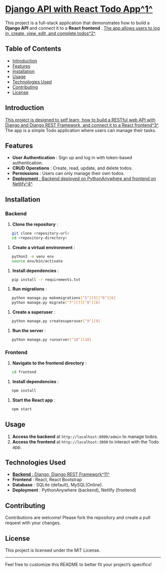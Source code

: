 
# [Django API with React Todo App](https://edgeservices.bing.com/edgesvc/chat?udsframed=1&form=SHORUN&clientscopes=chat,noheader,udsedgeshop,channelstable,ntpquery,devtoolsapi,udsinwin11,udsdlpconsent,udsfrontload,cspgrd,&shellsig=2afeaecece2da8719abc13dbe05ad9b354873725&setlang=en-GB&darkschemeovr=1&udsps=0&udspp=0#sjevt%7CDiscover.Chat.SydneyClickPageCitation%7Cadpclick%7C0%7Ce4f151fb-dbb2-40af-817f-f55410969e0a)[^1^](https://edgeservices.bing.com/edgesvc/chat?udsframed=1&form=SHORUN&clientscopes=chat,noheader,udsedgeshop,channelstable,ntpquery,devtoolsapi,udsinwin11,udsdlpconsent,udsfrontload,cspgrd,&shellsig=2afeaecece2da8719abc13dbe05ad9b354873725&setlang=en-GB&darkschemeovr=1&udsps=0&udspp=0#sjevt%7CDiscover.Chat.SydneyClickPageCitation%7Cadpclick%7C0%7Ce4f151fb-dbb2-40af-817f-f55410969e0a)

This project is a full-stack application that demonstrates how to build a **Django API** and connect it to a  **React frontend** . [The app allows users to log in, create, view, edit, and complete todos](https://edgeservices.bing.com/edgesvc/chat?udsframed=1&form=SHORUN&clientscopes=chat,noheader,udsedgeshop,channelstable,ntpquery,devtoolsapi,udsinwin11,udsdlpconsent,udsfrontload,cspgrd,&shellsig=2afeaecece2da8719abc13dbe05ad9b354873725&setlang=en-GB&darkschemeovr=1&udsps=0&udspp=0#sjevt%7CDiscover.Chat.SydneyClickPageCitation%7Cadpclick%7C1%7Ce4f151fb-dbb2-40af-817f-f55410969e0a)[^2^](https://edgeservices.bing.com/edgesvc/chat?udsframed=1&form=SHORUN&clientscopes=chat,noheader,udsedgeshop,channelstable,ntpquery,devtoolsapi,udsinwin11,udsdlpconsent,udsfrontload,cspgrd,&shellsig=2afeaecece2da8719abc13dbe05ad9b354873725&setlang=en-GB&darkschemeovr=1&udsps=0&udspp=0#sjevt%7CDiscover.Chat.SydneyClickPageCitation%7Cadpclick%7C1%7Ce4f151fb-dbb2-40af-817f-f55410969e0a).

## Table of Contents

* [Introduction](https://edgeservices.bing.com/edgesvc/chat?udsframed=1&form=SHORUN&clientscopes=chat,noheader,udsedgeshop,channelstable,ntpquery,devtoolsapi,udsinwin11,udsdlpconsent,udsfrontload,cspgrd,&shellsig=2afeaecece2da8719abc13dbe05ad9b354873725&setlang=en-GB&darkschemeovr=1&udsps=0&udspp=0#introduction)
* [Features](https://edgeservices.bing.com/edgesvc/chat?udsframed=1&form=SHORUN&clientscopes=chat,noheader,udsedgeshop,channelstable,ntpquery,devtoolsapi,udsinwin11,udsdlpconsent,udsfrontload,cspgrd,&shellsig=2afeaecece2da8719abc13dbe05ad9b354873725&setlang=en-GB&darkschemeovr=1&udsps=0&udspp=0#features)
* [Installation](https://edgeservices.bing.com/edgesvc/chat?udsframed=1&form=SHORUN&clientscopes=chat,noheader,udsedgeshop,channelstable,ntpquery,devtoolsapi,udsinwin11,udsdlpconsent,udsfrontload,cspgrd,&shellsig=2afeaecece2da8719abc13dbe05ad9b354873725&setlang=en-GB&darkschemeovr=1&udsps=0&udspp=0#installation)
* [Usage](https://edgeservices.bing.com/edgesvc/chat?udsframed=1&form=SHORUN&clientscopes=chat,noheader,udsedgeshop,channelstable,ntpquery,devtoolsapi,udsinwin11,udsdlpconsent,udsfrontload,cspgrd,&shellsig=2afeaecece2da8719abc13dbe05ad9b354873725&setlang=en-GB&darkschemeovr=1&udsps=0&udspp=0#usage)
* [Technologies Used](https://edgeservices.bing.com/edgesvc/chat?udsframed=1&form=SHORUN&clientscopes=chat,noheader,udsedgeshop,channelstable,ntpquery,devtoolsapi,udsinwin11,udsdlpconsent,udsfrontload,cspgrd,&shellsig=2afeaecece2da8719abc13dbe05ad9b354873725&setlang=en-GB&darkschemeovr=1&udsps=0&udspp=0#technologies-used)
* [Contributing](https://edgeservices.bing.com/edgesvc/chat?udsframed=1&form=SHORUN&clientscopes=chat,noheader,udsedgeshop,channelstable,ntpquery,devtoolsapi,udsinwin11,udsdlpconsent,udsfrontload,cspgrd,&shellsig=2afeaecece2da8719abc13dbe05ad9b354873725&setlang=en-GB&darkschemeovr=1&udsps=0&udspp=0#contributing)
* [License](https://edgeservices.bing.com/edgesvc/chat?udsframed=1&form=SHORUN&clientscopes=chat,noheader,udsedgeshop,channelstable,ntpquery,devtoolsapi,udsinwin11,udsdlpconsent,udsfrontload,cspgrd,&shellsig=2afeaecece2da8719abc13dbe05ad9b354873725&setlang=en-GB&darkschemeovr=1&udsps=0&udspp=0#license)

## Introduction

[This project is designed to self learn, how to build a RESTful web API with Django and Django REST Framework, and connect it to a React frontend](https://edgeservices.bing.com/edgesvc/chat?udsframed=1&form=SHORUN&clientscopes=chat,noheader,udsedgeshop,channelstable,ntpquery,devtoolsapi,udsinwin11,udsdlpconsent,udsfrontload,cspgrd,&shellsig=2afeaecece2da8719abc13dbe05ad9b354873725&setlang=en-GB&darkschemeovr=1&udsps=0&udspp=0#sjevt%7CDiscover.Chat.SydneyClickPageCitation%7Cadpclick%7C2%7Ce4f151fb-dbb2-40af-817f-f55410969e0a)[^3^](https://edgeservices.bing.com/edgesvc/chat?udsframed=1&form=SHORUN&clientscopes=chat,noheader,udsedgeshop,channelstable,ntpquery,devtoolsapi,udsinwin11,udsdlpconsent,udsfrontload,cspgrd,&shellsig=2afeaecece2da8719abc13dbe05ad9b354873725&setlang=en-GB&darkschemeovr=1&udsps=0&udspp=0#sjevt%7CDiscover.Chat.SydneyClickPageCitation%7Cadpclick%7C2%7Ce4f151fb-dbb2-40af-817f-f55410969e0a). The app is a simple Todo application where users can manage their tasks.

## Features

* **User Authentication** : Sign up and log in with token-based authentication.
* **CRUD Operations** : Create, read, update, and delete todos.
* **Permissions** : Users can only manage their own todos.
* [ **Deployment** : Backend deployed on PythonAnywhere and frontend on Netlify](https://edgeservices.bing.com/edgesvc/chat?udsframed=1&form=SHORUN&clientscopes=chat,noheader,udsedgeshop,channelstable,ntpquery,devtoolsapi,udsinwin11,udsdlpconsent,udsfrontload,cspgrd,&shellsig=2afeaecece2da8719abc13dbe05ad9b354873725&setlang=en-GB&darkschemeovr=1&udsps=0&udspp=0#sjevt%7CDiscover.Chat.SydneyClickPageCitation%7Cadpclick%7C3%7Ce4f151fb-dbb2-40af-817f-f55410969e0a)[^4^](https://edgeservices.bing.com/edgesvc/chat?udsframed=1&form=SHORUN&clientscopes=chat,noheader,udsedgeshop,channelstable,ntpquery,devtoolsapi,udsinwin11,udsdlpconsent,udsfrontload,cspgrd,&shellsig=2afeaecece2da8719abc13dbe05ad9b354873725&setlang=en-GB&darkschemeovr=1&udsps=0&udspp=0#sjevt%7CDiscover.Chat.SydneyClickPageCitation%7Cadpclick%7C3%7Ce4f151fb-dbb2-40af-817f-f55410969e0a).

## Installation

### Backend

1. **Clone the repository** :

```bash
   git clone <repository-url>
   cd <repository-directory>
```

1. **Create a virtual environment** :

```bash
   python3 -m venv env
   source env/bin/activate
```

1. **Install dependencies** :

```bash
   pip install -r requirements.txt
```

1. **Run migrations** :

```bash
   python manage.py makemigrations[^5^][5][^6^][6]
   python manage.py migrate[^7^][7][^8^][8]
```

1. **Create a superuser** :

```bash
   python manage.py createsuperuser[^9^][9]
```

1. **Run the server** :

```bash
   python manage.py runserver[^10^][10]
```

### Frontend

1. **Navigate to the frontend directory** :

```bash
   cd frontend
```

1. **Install dependencies** :

```bash
   npm install
```

1. **Start the React app** :

```bash
   npm start
```

## Usage

1. **Access the backend** at `http://localhost:8000/admin` to manage todos.
2. **Access the frontend** at `http://localhost:3000` to interact with the Todo app.

## Technologies Used

* [ **Backend** : Django, Django REST Framework](https://edgeservices.bing.com/edgesvc/chat?udsframed=1&form=SHORUN&clientscopes=chat,noheader,udsedgeshop,channelstable,ntpquery,devtoolsapi,udsinwin11,udsdlpconsent,udsfrontload,cspgrd,&shellsig=2afeaecece2da8719abc13dbe05ad9b354873725&setlang=en-GB&darkschemeovr=1&udsps=0&udspp=0#sjevt%7CDiscover.Chat.SydneyClickPageCitation%7Cadpclick%7C10%7Ce4f151fb-dbb2-40af-817f-f55410969e0a)[^11^](https://edgeservices.bing.com/edgesvc/chat?udsframed=1&form=SHORUN&clientscopes=chat,noheader,udsedgeshop,channelstable,ntpquery,devtoolsapi,udsinwin11,udsdlpconsent,udsfrontload,cspgrd,&shellsig=2afeaecece2da8719abc13dbe05ad9b354873725&setlang=en-GB&darkschemeovr=1&udsps=0&udspp=0#sjevt%7CDiscover.Chat.SydneyClickPageCitation%7Cadpclick%7C10%7Ce4f151fb-dbb2-40af-817f-f55410969e0a)
* **Frontend** : React, React Bootstrap
* **Database** : SQLite (default), MySQL(Online).
* **Deployment** : PythonAnywhere (backend), Netlify (frontend)

## Contributing

Contributions are welcome! Please fork the repository and create a pull request with your changes.

## License

This project is licensed under the MIT License.

---

Feel free to customize this README to better fit your project’s specifics!
